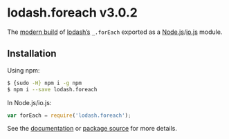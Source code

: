 # lodash.foreach v3.0.2

The [modern build](https://github.com/lodash/lodash/wiki/Build-Differences) of [lodash’s](https://lodash.com/) `_.forEach` exported as a [Node.js](http://nodejs.org/)/[io.js](https://iojs.org/) module.

## Installation

Using npm:

```bash
$ {sudo -H} npm i -g npm
$ npm i --save lodash.foreach
```

In Node.js/io.js:

```js
var forEach = require('lodash.foreach');
```

See the [documentation](https://lodash.com/docs#forEach) or [package source](https://github.com/lodash/lodash/blob/3.0.2-npm-packages/lodash.foreach) for more details.
